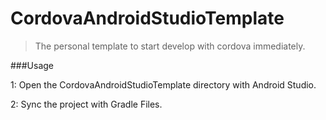 # CordovaAndroidStudioTemplate

> The personal template to start develop with cordova immediately.

###Usage

1: Open the CordovaAndroidStudioTemplate directory with Android Studio.

2: Sync the project with Gradle Files.


